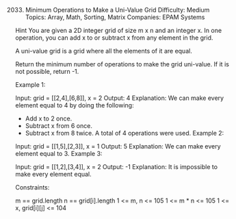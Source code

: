 2033. Minimum Operations to Make a Uni-Value Grid
Difficulty: Medium
Topics: Array, Math, Sorting, Matrix
Companies: EPAM Systems

Hint
You are given a 2D integer grid of size m x n and an integer x. In one operation, you can add x to or subtract x from any element in the grid.

A uni-value grid is a grid where all the elements of it are equal.

Return the minimum number of operations to make the grid uni-value. If it is not possible, return -1.

 

Example 1:


Input: grid = [[2,4],[6,8]], x = 2
Output: 4
Explanation: We can make every element equal to 4 by doing the following: 
- Add x to 2 once.
- Subtract x from 6 once.
- Subtract x from 8 twice.
A total of 4 operations were used.
Example 2:


Input: grid = [[1,5],[2,3]], x = 1
Output: 5
Explanation: We can make every element equal to 3.
Example 3:


Input: grid = [[1,2],[3,4]], x = 2
Output: -1
Explanation: It is impossible to make every element equal.
 

Constraints:

m == grid.length
n == grid[i].length
1 <= m, n <= 105
1 <= m * n <= 105
1 <= x, grid[i][j] <= 104